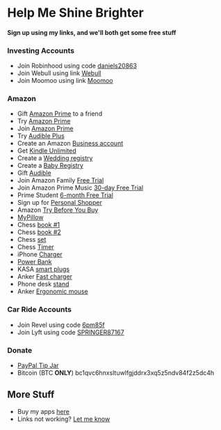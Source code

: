# Help Me Shine Brighter
#### Sign up using **my links**, and we'll both get some free stuff

### Investing Accounts
  - Join Robinhood using code [daniels20863](https://join.robinhood.com/daniels20863)
  - Join Webull using link [Webull](https://a.webull.com/8kstecCtaeVS4ZsVbz)
  - Join Moomoo using link [Moomoo](https://j.moomoo.com/00kcml)

### Amazon
- Gift [Amazon Prime](https://amzn.to/3bfeniq) to a friend
- Try [Amazon Prime](https://amzn.to/3tPQxAa)
- Join [Amazon Prime](https://amzn.to/39FDzOw)
- Try [Audible Plus](https://amzn.to/3O9Yybj)
- Create an Amazon [Business account](https://amzn.to/3ND31ST)
- Get [Kindle Unlimited](https://amzn.to/3NbZ0Eu)
- Create a [Wedding registry](https://amzn.to/3zRSK1V)
- Create a [Baby Registry](https://amzn.to/3OuJKUs)
- Gift [Audible](https://amzn.to/3y5MMsM)
- Join Amazon Family [Free Trial](https://amzn.to/3I6aWa1)
- Join Amazon Prime Music [30-day Free Trial](https://amzn.to/3yuBr4L)
- Prime Student [6-month Free Trial](https://amzn.to/3tLbPP9)
- Sign up for [Personal Shopper](https://amzn.to/3ucwOuP)
- Amazon [Try Before You Buy](https://amzn.to/3bfI6re)
- [MyPillow](https://amzn.to/3aboKDB)
- Chess [book #1](https://amzn.to/3y8xKBm)
- Chess [book #2](https://amzn.to/3bIYAsl)
- Chess [set](https://amzn.to/3aeraBj)
- Chess [Timer](https://amzn.to/3nCIbYU)
- iPhone [Charger](https://amzn.to/3yzSweu)
- [Power Bank](https://amzn.to/3OPtRbu)
- KASA [smart plugs](https://amzn.to/3um3wd1)
- Anker [Fast charger](https://amzn.to/3bJ9C0P)
- Phone desk [stand](https://amzn.to/3nykEIO)
- Anker [Ergonomic mouse](https://amzn.to/3a4D8O5)

### Car Ride Accounts
  - Join Revel using code [6pm85f](http://app.gorevel.com/redeem-code/6pm85f)
  - Join Lyft using code [SPRINGER87167](https://www.lyft.com/i/SPRINGER87167?utm_medium=p2pi_iacc)

### Donate
- [PayPal Tip Jar](https://www.paypal.com/paypalme/danielspringerpaypal)
- Bitcoin (BTC **ONLY**) bc1qvc6hnxsltuwlfgjddrx3xq5z5ndv84f2z5dc4h

## More Stuff
- Buy my apps [here](https://apple.co/3uyCNct)
- Links not working? [Let me know](https://forms.gle/nkLPf2BcZy8V3VHA9)